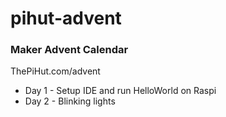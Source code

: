 # pihut-advent
### Maker Advent Calendar
ThePiHut.com/advent

* Day 1 - Setup IDE and run HelloWorld on Raspi
* Day 2 - Blinking lights